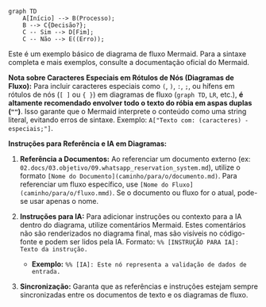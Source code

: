 ```mermaid
graph TD
    A[Início] --> B(Processo);
    B --> C{Decisão?};
    C -- Sim --> D[Fim];
    C -- Não --> E((Erro));
```

Este é um exemplo básico de diagrama de fluxo Mermaid. Para a sintaxe completa e mais exemplos, consulte a documentação oficial do Mermaid.

**Nota sobre Caracteres Especiais em Rótulos de Nós (Diagramas de Fluxo):**
Para incluir caracteres especiais como `(`, `)`, `:`, `;`, ou hífens em rótulos de nós (`[ ]` ou `{ }`) em diagramas de fluxo (`graph TD`, `LR`, etc.), **é altamente recomendado envolver todo o texto do róbia em aspas duplas (`""`)**. Isso garante que o Mermaid interprete o conteúdo como uma string literal, evitando erros de sintaxe. Exemplo: `A["Texto com: (caracteres) - especiais;"]`.

**Instruções para Referência e IA em Diagramas:**

1.  **Referência a Documentos:** Ao referenciar um documento externo (ex: `02.docs/03.objetivo/09.whatsapp_reservation_system.md`), utilize o formato `[Nome do Documento](caminho/para/o/documento.md)`. Para referenciar um fluxo específico, use `[Nome do Fluxo](caminho/para/o/fluxo.mmd)`. Se o documento ou fluxo for o atual, pode-se usar apenas o nome.

2.  **Instruções para IA:** Para adicionar instruções ou contexto para a IA dentro do diagrama, utilize comentários Mermaid. Estes comentários não são renderizados no diagrama final, mas são visíveis no código-fonte e podem ser lidos pela IA. Formato: `%% [INSTRUÇÃO PARA IA]: Texto da instrução.`
    *   **Exemplo:** `%% [IA]: Este nó representa a validação de dados de entrada.`

3.  **Sincronização:** Garanta que as referências e instruções estejam sempre sincronizadas entre os documentos de texto e os diagramas de fluxo.